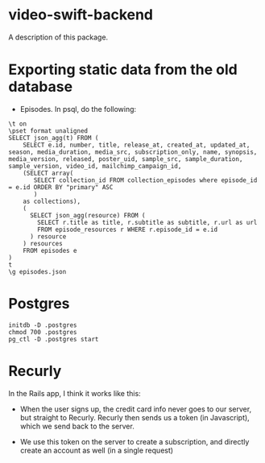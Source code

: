 # video-swift-backend

A description of this package.

# Exporting static data from the old database

- Episodes. In psql, do the following:

```
\t on
\pset format unaligned
SELECT json_agg(t) FROM (
    SELECT e.id, number, title, release_at, created_at, updated_at, season, media_duration, media_src, subscription_only, name, synopsis, media_version, released, poster_uid, sample_src, sample_duration, sample_version, video_id, mailchimp_campaign_id, 
    (SELECT array(
       SELECT collection_id FROM collection_episodes where episode_id = e.id ORDER BY "primary" ASC
       )
    as collections),
    (
      SELECT json_agg(resource) FROM (
        SELECT r.title as title, r.subtitle as subtitle, r.url as url 
        FROM episode_resources r WHERE r.episode_id = e.id
      ) resource
    ) resources
    FROM episodes e
) 
t 
\g episodes.json
```

# Postgres

```
initdb -D .postgres
chmod 700 .postgres
pg_ctl -D .postgres start
```


# Recurly

In the Rails app, I think it works like this:

* When the user signs up, the credit card info never goes to our server, but straight to Recurly. Recurly then sends us a token (in Javascript), which we send back to the server.

* We use this token on the server to create a subscription, and directly create an account as well (in a single request)
